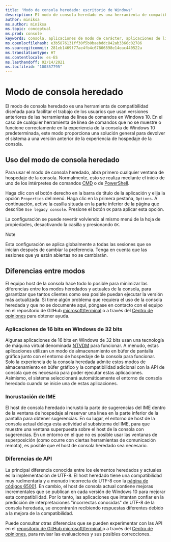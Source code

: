 ```yaml
---
title: 'Modo de consola heredado: escritorio de Windows'
description: El modo de consola heredado es una herramienta de compatibilidad que le permite ejecutar aplicaciones de línea de comandos que no funcionan con el host de la consola de Windows 10.
author: miniksa
ms.author: miniksa
ms.topic: conceptual
ms.prod: console
keywords: consola, aplicaciones de modo de carácter, aplicaciones de línea de comandos, aplicaciones de terminal, API de consola, compatibilidad
ms.openlocfilehash: e3b5876131ff30f5b0baebddc842ab3366c02786
ms.sourcegitcommit: 281eb1469f77ae4fb4c67806898e14eac440522a
ms.translationtype: HT
ms.contentlocale: es-ES
ms.lasthandoff: 02/14/2021
ms.locfileid: "100357795"
---
```

# <a name="legacy-console-mode"></a>Modo de consola heredado

El modo de consola heredado es una herramienta de compatibilidad diseñada para facilitar el trabajo de los usuarios que usan versiones anteriores de las herramientas de línea de comandos en Windows 10. En el caso de cualquier herramienta de línea de comandos que no se muestre o funcione correctamente en la experiencia de la consola de Windows 10 predeterminada, este modo proporciona una solución general para devolver el sistema a una versión anterior de la experiencia de hospedaje de la consola.

## <a name="using-legacy-console-mode"></a>Uso del modo de consola heredado

Para usar el modo de consola heredado, abra primero cualquier ventana de hospedaje de la consola. Normalmente, esto se realiza mediante el inicio de uno de los intérpretes de comandos [CMD](/windows-server/administration/windows-commands/cmd) o de [PowerShell](/powershell/scripting/install/installing-windows-powershell).

Haga clic con el botón derecho en la barra de título de la aplicación y elija la opción `Properties` del menú. Haga clic en la primera pestaña, `Options`. A continuación, active la casilla situada en la parte inferior de la página que describe `Use legacy console`. Presione el botón `OK` para aplicar esta opción.

La configuración se puede revertir volviendo al mismo menú de la hoja de propiedades, desactivando la casilla y presionando `OK`.

> [!NOTE]
>Esta configuración se aplica globalmente a todas las sesiones que se inician después de cambiar la preferencia. Tenga en cuenta que las sesiones que ya están abiertas no se cambiarán.

## <a name="differences-between-modes"></a>Diferencias entre modos

El equipo host de la consola hace todo lo posible para minimizar las diferencias entre los modos heredados y actuales de la consola, para garantizar que tantos clientes como sea posible puedan ejecutar la versión más actualizada. Si tiene algún problema que requiera el uso de la consola heredada y que no se documente aquí, póngase en contacto con el equipo en el repositorio de GitHub [microsoft/terminal](https://github.com/microsoft/terminal/) o a través del [Centro de opiniones](/windows-insider/feedback-hub/feedback-hub-app) para obtener ayuda.

### <a name="16-bit-applications-on-32-bit-windows"></a>Aplicaciones de 16 bits en Windows de 32 bits

Algunas aplicaciones de 16 bits en Windows de 32 bits usan una tecnología de máquina virtual denominada [NTVDM](/windows/compatibility/ntvdm-and-16-bit-app-support) para funcionar. A menudo, estas aplicaciones utilizan un modo de almacenamiento en búfer de pantalla gráfica junto con el entorno de hospedaje de la consola para funcionar. Solo la experiencia de la consola heredada admite estos modos de almacenamiento en búfer gráfico y la compatibilidad adicional con la API de consola que es necesaria para poder ejecutar estas aplicaciones. Asimismo, el sistema seleccionará automáticamente el entorno de consola heredado cuando se inicie una de estas aplicaciones.

### <a name="ime-embedding"></a>Incrustación de IME

El host de consola heredado incrustó la parte de sugerencias del IME dentro de la ventana de hospedaje al reservar una línea en la parte inferior de la pantalla para obtener sugerencias. En su lugar, el entorno de host de la consola actual delega esta actividad al subsistema del IME, para que muestre una ventana superpuesta sobre el host de la consola con sugerencias. En un entorno en el que no es posible usar las ventanas de superposición (como ocurre con ciertas herramientas de comunicación remota), es posible que el host de consola heredado sea necesario.

### <a name="api-differences"></a>Diferencias de API

La principal diferencia conocida entre los elementos heredados y actuales es la implementación de UTF-8. El host heredado tiene una compatibilidad muy rudimentaria y a menudo incorrecta de UTF-8 con la [página de códigos 65001](/windows/win32/intl/code-pages). En cambio, el host de consola actual contiene mejoras incrementales que se publican en cada versión de Windows 10 para mejorar esta compatibilidad. Por lo tanto, las aplicaciones que intentan confiar en la predicción de interpretaciones "incorrectas conocidas" de UTF-8 de la consola heredada, se encontrarán recibiendo respuestas diferentes debido a la mejora de la compatibilidad.

Puede consultar otras diferencias que se pueden experimentar con las API en el [repositorio de GitHub microsoft/terminal ](https://github.com/microsoft/terminal/) o a través del [Centro de opiniones](/windows-insider/feedback-hub/feedback-hub-app), para revisar las evaluaciones y sus posibles correcciones.